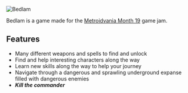 ![Bedlam](https://imgur.com/5Ed2qXZ)

Bedlam is a game made for the [Metroidvania Month 19](https://itch.io/jam/metroidvania-month-19) game jam.

## Features

 + Many different weapons and spells to find and unlock
 + Find and help interesting characters along the way
 + Learn new skills along the way to help your journey
 + Navigate through a dangerous and sprawling underground expanse filled with dangerous enemies
 + ***Kill the commander***
